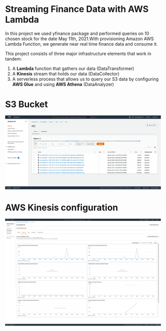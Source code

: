 # Streaming Finance Data with AWS Lambda

In this project we used yfinance package and performed queries on 10 chosen stock for the date May 11th, 2021.With provisioning Amazon AWS Lambda Function, we generate near real time finance data and consume it.

This project consists of three major infrastructure elements that work in tandem:
1.	A **Lambda** function that gathers our data (DataTransformer)
2.	A **Kinesis** stream that holds our data (DataCollector)
3.	A serverless process that allows us to query our S3 data by configuring **AWS Glue** and using **AWS Athena** (DataAnalyzer)


# S3 Bucket
![s3](assets/screenshot_of_s3_bucket.png)
# AWS Kinesis configuration
![kinesis](assets/kinesis_config.png)

